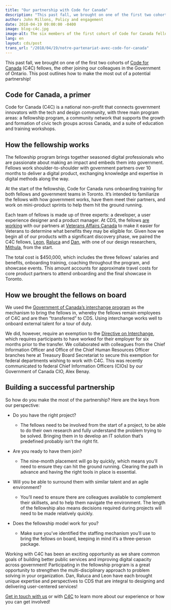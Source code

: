 ```yaml
---
title: "Our partnership with Code for Canada"
description: "This past fall, we brought on one of the first two cohorts of Code for Canada (C4C) fellows, the other joining our colleagues in the Government of Ontario. This post outlines how to make the most out of a potential partnership!"
author: John Millons, Policy and engagement
date: 2018-04-19 09:00:00 -0400
image: blog-c4c.jpg
image-alt: The six members of the first cohort of Code for Canada fellows outside the provincial parliament building in Toronto.
lang: en
layout: cds/post
trans_url: "/2018/04/19/notre-partenariat-avec-code-for-canada"
---
```


This past fall, we brought on one of the first two cohorts of [Code for Canada](https://codefor.ca/) (C4C) fellows, the other joining our colleagues in the Government of Ontario. This post outlines how to make the most out of a potential partnership!

## Code for Canada, a primer

Code for Canada (C4C) is a national non-profit that connects government innovators with the tech and design community, with three main program areas: a fellowship program, a community network that supports the growth and formation of civic tech groups across Canada, and a suite of education and training workshops.

## How the fellowship works

The fellowship program brings together seasoned digital professionals who are passionate about making an impact and embeds them into government. Fellows work shoulder-to-shoulder with government partners over 10 months to deliver a digital product, exchanging knowledge and expertise in digital methods along the way.

At the start of the fellowship, Code for Canada runs onboarding training for both fellows and government teams in Toronto. It’s intended to familiarize the fellows with how government works, have them meet their partners, and work on mini-product sprints to help them hit the ground running.

Each team of fellows is made up of three experts: a developer, a user experience designer and a product manager. At CDS, the fellows [are working](https://medium.com/code-for-canada/benefits-at-a-glance-aee020d224f8) with our partners at [Veterans Affairs Canada](https://www.canada.ca/en/veterans-affairs-canada.html) to make it easier for Veterans to determine what benefits they may be eligible for. Given how we begin all of our products with a significant discovery phase, we paired the C4C fellows, [Leon](https://twitter.com/le0nL), [Raluca](https://twitter.com/eneraluca) and [Dan](https://twitter.com/danprime), with one of our design researchers, [Mithula](https://twitter.com/MithulaNaik), from the start.

The total cost is $450,000, which includes the three fellows’ salaries and benefits, onboarding training, coaching throughout the program, and showcase events. This amount accounts for approximate travel costs for core product partners to attend onboarding and the final showcase in Toronto.

## How we brought the fellows on board

We used the [Government of Canada’s interchange program](https://www.canada.ca/en/treasury-board-secretariat/services/professional-development/interchange-canada.html) as the mechanism to bring the fellows in, whereby the fellows remain employees of C4C and are then “transferred” to CDS. Using interchange works well to onboard external talent for a tour of duty.

We did, however, require an exemption to the [Directive on Interchange](https://www.tbs-sct.gc.ca/pol/doc-eng.aspx?id=12553), which requires participants to have worked for their employer for six months prior to the transfer. We collaborated with colleagues from the Chief Information Officer and Office of the Chief Human Resources Officer branches here at Treasury Board Secretariat to secure this exemption for federal departments wishing to work with C4C. This was recently communicated to federal Chief Information Officers (CIOs) by our Government of Canada CIO, Alex Benay.

## Building a successful partnership

So how do you make the most of the partnership? Here are the keys from our perspective:

* Do you have the right project?

  * The fellows need to be involved from the start of a project, to be able to do their own research and fully understand the problem trying to be solved. Bringing them in to develop an IT solution that’s predefined probably isn’t the right fit.

* Are you ready to have them join?
  * The nine-month placement will go by quickly, which means you’ll need to ensure they can hit the ground running. Clearing the path in advance and having the right tools in place is essential.
* Will you be able to surround them with similar talent and an agile environment?
  * You’ll need to ensure there are colleagues available to complement their skillsets, and to help them navigate the environment. The length of the fellowship also means decisions required during projects will need to be made relatively quickly.
* Does the fellowship model work for you?

  * Make sure you’ve identified the staffing mechanism you’ll use to bring the fellows on board, keeping in mind it’s a three-person package.

Working with C4C has been an exciting opportunity as we share common goals of building better public services and improving digital capacity across government! Participating in the fellowship program is a great opportunity to strengthen the multi-disciplinary approach to problem solving in your organization. Dan, Raluca and Leon have each brought unique expertise and perspectives to CDS that are integral to designing and delivering user-centered services!

[Get in touch with us](mailto:cds-snc@tbs-sct.gc.ca) or with [C4C](mailto:dorothy@codefor.ca) to learn more about our experience or how you can get involved!
